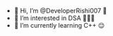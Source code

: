 - 👋 Hi, I’m @DeveloperRishi007 🙂
- 👀 I’m interested in DSA 🧑🏻‍💻
- 🌱 I’m currently learning C++ 😌
<!---
- 💞️ I’m looking to collaborate on ...
- 📫 How to reach me ...
- 😄 Pronouns: ...
- ⚡ Fun fact: ...

DeveloperRishi007/DeveloperRishi007 is a ✨ special ✨ repository because its `README.md` (this file) appears on your GitHub profile.
You can click the Preview link to take a look at your changes.
--->
